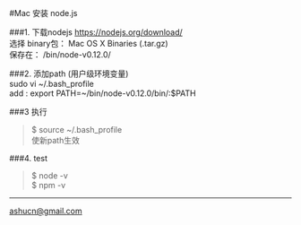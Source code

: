 #Mac 安装 node.js
   
###1. 下载nodejs 
https://nodejs.org/download/  
选择 binary包： Mac OS X Binaries (.tar.gz)  
保存在： /bin/node-v0.12.0/  

###2. 添加path (用户级环境变量)    
sudo vi ~/.bash_profile  
add : export PATH=~/bin/node-v0.12.0/bin/:$PATH  

###3 执行  
>$ source ~/.bash_profile   
使新path生效    

###4. test  
>$ node -v  
>$ npm -v    


---
ashucn@gmail.com